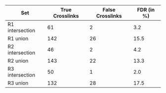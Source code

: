 | Set             | True Crosslinks | False Crosslinks | FDR (in %) |
|-----------------|-----------------|------------------|------------|
| R1 intersection | 61              | 2                | 3.2        |
| R1 union        | 142             | 26               | 15.5       |
| R2 intersection | 46              | 2                | 4.2        |
| R2 union        | 143             | 22               | 13.3       |
| R3 intersection | 50              | 1                | 2.0        |
| R3 union        | 132             | 28               | 17.5       |

